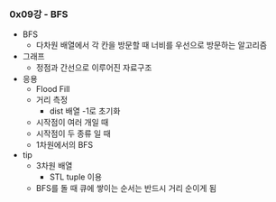 ### 0x09강 - BFS

- BFS
  - 다차원 배열에서 각 칸을 방문할 때 너비를 우선으로 방문하는 알고리즘
- 그래프
  - 정점과 간선으로 이루어진 자료구조
- 응용
  - Flood Fill
  - 거리 측정
    - dist 배열 -1로 초기화
  - 시작점이 여러 개일 때
  - 시작점이 두 종류 일 때
  - 1차원에서의 BFS
- tip
  - 3차원 배열
    - STL tuple 이용
  - BFS를 돌 때 큐에 쌓이는 순서는 반드시 거리 순이게 됨
